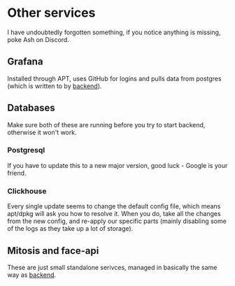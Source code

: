 # Other services

I have undoubtedly forgotten something, if you notice anything is missing, poke Ash on Discord.

## Grafana

Installed through APT, uses GitHub for logins and pulls data from postgres (which is written to by [backend](backend.md)).

## Databases

Make sure both of these are running before you try to start backend, otherwise it won't work.

### Postgresql

If you have to update this to a new major version, good luck - Google is your friend.

### Clickhouse

Every single update seems to change the default config file, which means apt/dpkg will ask you how to resolve it. When you do, take all the changes from the new config, and re-apply our specific parts (mainly disabling some of the logs as they take up a lot of storage).

## Mitosis and face-api

These are just small standalone serivces, managed in basically the same way as [backend](backend.md).
